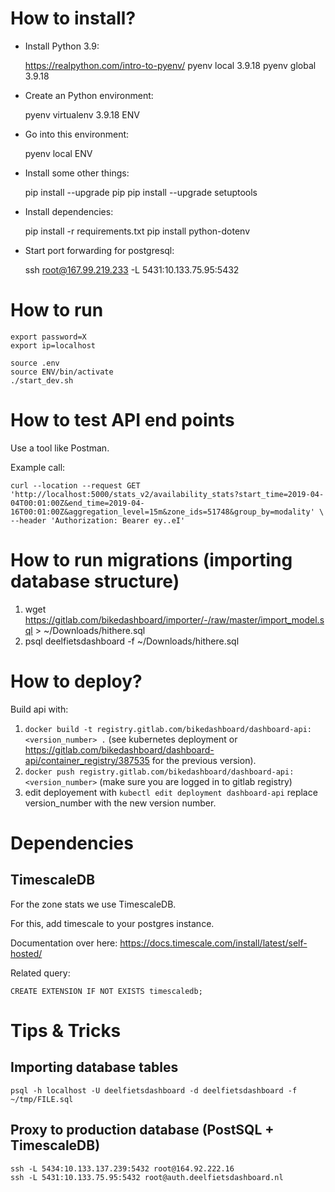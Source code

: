 # How to install?

- Install Python 3.9:

    https://realpython.com/intro-to-pyenv/
    pyenv local 3.9.18
    pyenv global 3.9.18

- Create an Python environment:

   pyenv virtualenv 3.9.18 ENV

- Go into this environment:

    pyenv local ENV

- Install some other things:

    pip install --upgrade pip
    pip install --upgrade setuptools

- Install dependencies:

    pip install -r requirements.txt
    pip install python-dotenv

- Start port forwarding for postgresql:

    ssh root@167.99.219.233 -L 5431:10.133.75.95:5432

# How to run

    export password=X
    export ip=localhost

    source .env
    source ENV/bin/activate
    ./start_dev.sh

# How to test API end points

Use a tool like Postman.

Example call:

```
curl --location --request GET 'http://localhost:5000/stats_v2/availability_stats?start_time=2019-04-04T00:01:00Z&end_time=2019-04-16T00:01:00Z&aggregation_level=15m&zone_ids=51748&group_by=modality' \
--header 'Authorization: Bearer ey..eI'
```

# How to run migrations (importing database structure)

1. wget https://gitlab.com/bikedashboard/importer/-/raw/master/import_model.sql > ~/Downloads/hithere.sql
2. psql deelfietsdashboard -f ~/Downloads/hithere.sql

# How to deploy?

Build api with:

1. `docker build -t registry.gitlab.com/bikedashboard/dashboard-api:<version_number> .` (see kubernetes deployment or https://gitlab.com/bikedashboard/dashboard-api/container_registry/387535 for the previous version).
2. `docker push registry.gitlab.com/bikedashboard/dashboard-api:<version_number>` (make sure you are logged in to gitlab registry)
3. edit deployement with `kubectl edit deployment dashboard-api` replace version_number with the new version number.

# Dependencies

## TimescaleDB

For the zone stats we use TimescaleDB.

For this, add timescale to your postgres instance. 

Documentation over here: https://docs.timescale.com/install/latest/self-hosted/

Related query:

    CREATE EXTENSION IF NOT EXISTS timescaledb;

# Tips & Tricks

## Importing database tables

    psql -h localhost -U deelfietsdashboard -d deelfietsdashboard -f ~/tmp/FILE.sql

## Proxy to production database (PostSQL + TimescaleDB)

    ssh -L 5434:10.133.137.239:5432 root@164.92.222.16
    ssh -L 5431:10.133.75.95:5432 root@auth.deelfietsdashboard.nl